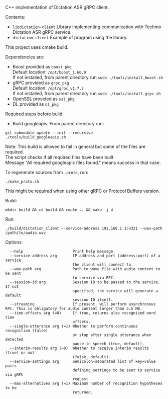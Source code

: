 C++ implementation of Dictation ASR gRPC client.

Contents:
- `libdictation-client`     Library implementing communication with Techmo Dictation ASR gRPC service.
- `dictation-client`        Example of program using the library.

This project uses cmake build.

Dependencies are:  
- Boost     provided as `boost_pkg`  
    Default location: `/opt/boost_1.60.0`  
    If not installed, from parent directory run `sudo ./tools/install_boost.sh`  
- gRPC      provided as `grpc_pkg`  
    Default location: `/opt/grpc_v1.7.2`  
    If not installed, from parent directory run `sudo ./tools/install_grpc.sh`  
- OpenSSL   provided as `ssl_pkg`  
- DL        provided as `dl_pkg`  

Required steps before build:
- Build googleapis. From parent directory run:
```
git submodule update --init --recursive
./tools/build_googleapis.sh
```
Note: This build is allowed to fail in general but some of the files are required.  
The script checks if all required files have been built  
Message "All required googleapis files found." means success in that case.  

To regenerate sources from `.proto`, run:
```
./make_proto.sh
```
This might be required when using other gRPC or Protocol Buffers version.

Build:
```
mkdir build && cd build && cmake .. && make -j 4
```

Run:
```
./build/dictation_client --service-address 192.168.1.1:4321 --wav-path /path/to/audio.wav
```

Options:
```
  --help                      Print help message.
  --service-address arg       IP address and port (address:port) of a service 
                              the client will connect to.
  --wav-path arg              Path to wave file with audio content to be sent 
                              to service via RPC.
  --session-id arg            Session ID to be passed to the service. If not 
                              specified, the service will generate a default 
                              session ID itself.
  --streaming                 If present, will perform asynchronous RPC. This is obligatory for audio content larger than 3.5 MB.
  --time-offsets arg (=0)     If true, returns also recognized word time 
                              offsets.
  --single-utterance arg (=1) Whether to perform continuous recognition (false)
                              or stop after single utterance when detected 
                              pause in speech (true, default).
  --interim-results arg (=0)  Whether to receive interim results (true) or not 
                              (false, default).
  --service-settings arg      Semicolon-separated list of key=value pairs 
                              defining settings to be sent to service via gRPC 
                              request
  --max-alternatives arg (=1) Maximum number of recognition hypotheses to be 
                              returned.
```
